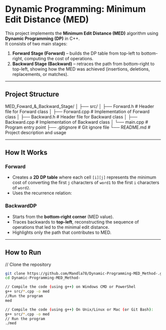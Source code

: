 # Dynamic Programming: Minimum Edit Distance (MED)

This project implements the **Minimum Edit Distance (MED)** algorithm using **Dynamic Programming (DP)** in C++.  
It consists of two main stages:

1. **Forward Stage (Forward)** – builds the DP table from top-left to bottom-right, computing the cost of operations.  
2. **Backward Stage (Backward)** – retraces the path from bottom-right to top-left, showing how the MED was achieved (insertions, deletions, replacements, or matches).  

---

## Project Structure
MED_Foward_&_Backward_Stage/
│
├── src/
│ ├── Forward.h # Header file for Forward class
│ ├── Forward.cpp # Implementation of Forward class
│ ├── Backward.h # Header file for Backward class
│ ├── Backward.cpp # Implementation of Backward class
│ └── main.cpp # Program entry point
├── .gitignore # Git ignore file
└── README.md # Project description and usage

---

##  How It Works

### Forward
- Creates a **2D DP table** where each cell `[i][j]` represents the minimum cost of converting the first `j` characters of `word1` to the first `i` characters of `word2`.
- Uses the recurrence relation:

 ### BackwardDP
- Starts from the **bottom-right corner** (MED value).  
- Traces backwards to **top-left**, reconstructing the sequence of operations that led to the minimal edit distance.
- Highlights only the path that contributes to MED.

---

##  How to Run

// Clone the repository
```bash
git clone https://github.com/Mandla78/Dynamic-Programming-MED_Method-.git
cd Dynamic-Programming-MED_Method-  

// Compile the code (using g++) on Windows CMD or PowerShel 
g++ src/*.cpp -o med
//Run the program
med

// Compile the code (using g++) On Unix/Linux or Mac (or Git Bash):
g++ src/*.cpp -o med
// Run the program
./med


